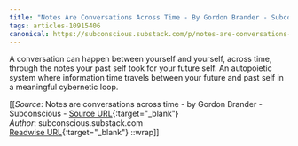 ```yaml
---
title: "Notes Are Conversations Across Time - By Gordon Brander - Subconscious (226244251)"
tags: articles-10915406
canonical: https://subconscious.substack.com/p/notes-are-conversations-across-time
---
```


A conversation can happen between yourself and yourself, across time, through the notes your past self took for your future self. An autopoietic system where information time travels between your future and past self in a meaningful cybernetic loop.


[[_Source_: Notes are conversations across time - by Gordon Brander - Subconscious - [Source URL](https://subconscious.substack.com/p/notes-are-conversations-across-time){:target="_blank"}<br>
_Author_: subconscious.substack.com<br>
[Readwise URL](https://readwise.io/open/226244251){:target="_blank"}
::wrap]]